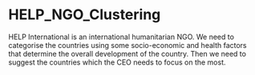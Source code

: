# HELP_NGO_Clustering
HELP International is an international humanitarian NGO. We need to categorise the countries using some socio-economic and health factors that determine the overall development of the country. Then we need to suggest the countries which the CEO needs to focus on the most.
